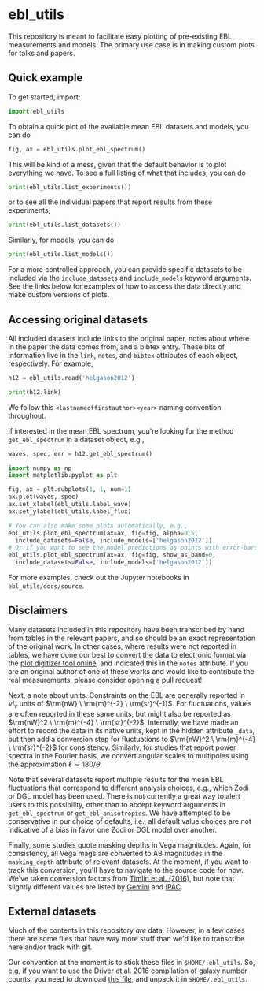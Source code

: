 # **ebl_utils**

This repository is meant to facilitate easy plotting of pre-existing EBL measurements and models. The primary use case is in making custom plots for talks and papers.


Quick example
-------------
To get started, import:

```python
import ebl_utils
```  

To obtain a quick plot of the available mean EBL datasets and models, you can
do
```python
fig, ax = ebl_utils.plot_ebl_spectrum()
```
This will be kind of a mess, given that the default behavior is to plot everything we have. To see a full listing of what that includes, you can do

```python
print(ebl_utils.list_experiments())
```
or to see all the individual papers that report results from these experiments,
```python
print(ebl_utils.list_datasets())
```
Similarly, for models, you can do
```python
print(ebl_utils.list_models())
```
For a more controlled approach, you can provide specific datasets to be included via the `include_datasets` and `include_models` keyword arguments. See the links below for examples of how to access the data directly and make custom versions of plots.  

Accessing original datasets
---------------------------
All included datasets include links to the original paper, notes about where in the paper the data comes from, and a bibtex entry. These bits of information live in the `link`, `notes`, and `bibtex` attributes of each object, respectively. For example,


```python
h12 = ebl_utils.read('helgason2012')

print(h12.link)
```
We follow this `<lastnameoffirstauthor><year>` naming convention throughout.

If interested in the mean EBL spectrum, you're looking for the method `get_ebl_spectrum` in a dataset object, e.g.,

```python
waves, spec, err = h12.get_ebl_spectrum()

import numpy as np
import matplotlib.pyplot as plt

fig, ax = plt.subplots(1, 1, num=1)
ax.plot(waves, spec)
ax.set_xlabel(ebl_utils.label_wave)
ax.set_ylabel(ebl_utils.label_flux)

# You can also make some plots automatically, e.g.,
ebl_utils.plot_ebl_spectrum(ax=ax, fig=fig, alpha=0.5,
  include_datasets=False, include_models=['helgason2012'])
# Or if you want to see the model predictions as points with error-bars:
ebl_utils.plot_ebl_spectrum(ax=ax, fig=fig, show_as_band=0,
  include_datasets=False, include_models=['helgason2012'])
```

For more examples, check out the Jupyter notebooks in `ebl_utils/docs/source`.

Disclaimers
-----------
Many datasets included in this repository have been transcribed by hand from tables in the relevant papers, and so should be an exact representation of the original work. In other cases, where results were not reported in tables, we have done our best to convert the data to electronic format via the [plot digitizer tool online](https://plotdigitizer.com/app), and indicated this in the `notes` attribute. If you are an original author of one of these works and would like to contribute the real measurements, please consider opening a pull request!

Next, a note about units. Constraints on the EBL are generally reported in $\nu I_{\nu}$ units of $\rm{nW} \ \rm{m}^{-2} \ \rm{sr}^{-1}$. For fluctuations, values are often reported in these same units, but might also be reported as $\rm{nW}^2 \ \rm{m}^{-4} \ \rm{sr}^{-2}$. Internally, we have made an effort to record the data in its native units, kept in the hidden attribute `_data`, but then add a conversion step for fluctuations to $\rm{nW}^2 \ \rm{m}^{-4} \ \rm{sr}^{-2}$ for consistency. Similarly, for studies that report power spectra in the Fourier basis, we convert angular scales to multipoles using the approximation $\ell \sim 180 / \theta$.

Note that several datasets report multiple results for the mean EBL fluctuations that correspond to different analysis choices, e.g., which Zodi or DGL model has been used. There is not currently a great way to alert users to this possibility, other than to accept keyword arguments in `get_ebl_spectrum` or `get_ebl_anisotropies`. We have attempted to be conservative in our choice of defaults, i.e., all default value choices are not indicative of a bias in favor one Zodi or DGL model over another.

Finally, some studies quote masking depths in Vega magnitudes. Again, for consistency, all Vega mags are converted to AB magnitudes in the `masking_depth` attribute of relevant datasets. At the moment, if you want to track this conversion, you'll have to navigate to the source code for now. We've taken conversion factors from [Timlin et al. (2016)](https://ui.adsabs.harvard.edu/abs/2016ApJS..225....1T/abstract), but note that slightly different values are listed by
[Gemini](https://www.gemini.edu/observing/resources/magnitudes-and-fluxes) and [IPAC](https://wise2.ipac.caltech.edu/docs/release/allsky/expsup/sec4_4h.html).

## External datasets

Much of the contents in this repository *are* data. However, in a few cases there are some files that have way more stuff than we'd like to transcribe here and/or track with git.

Our convention at the moment is to stick these files in `$HOME/.ebl_utils`. So, e.g, if you want to use the Driver et al. 2016 compilation of galaxy number counts, you need to download [this file](https://content.cld.iop.org/journals/0004-637X/827/2/108/revision1/apjaa28a0_table3.tar.gz), and unpack it in `$HOME/.ebl_utils`. 
